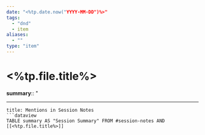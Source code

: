 ```yaml
---
date: "<%tp.date.now("YYYY-MM-DD")%>"
tags:
  - "dnd"
  - item
aliases:
  - ""
type: "item"
---
```

# <%tp.file.title%>

**summary**:: "


---
```ad-example
title: Mentions in Session Notes
```dataview
TABLE summary AS "Session Summary" FROM #session-notes AND [[<%tp.file.title%>]]
```

